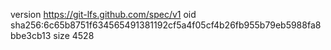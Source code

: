 version https://git-lfs.github.com/spec/v1
oid sha256:6c65b8751f634565491381192cf5a4f05cf4b26fb955b79eb5988fa8bbe3cb13
size 4528
